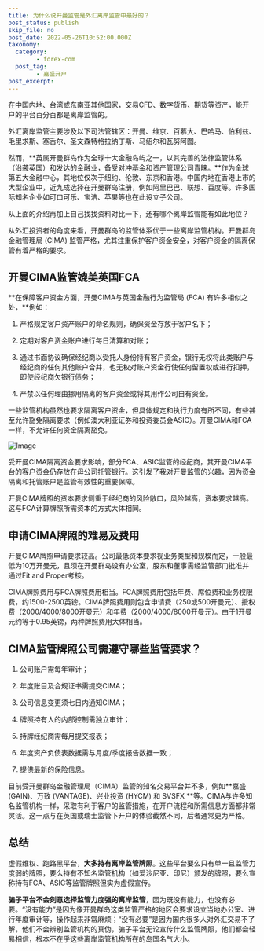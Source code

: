 ```yaml
---
title: 为什么说开曼监管是外汇离岸监管中最好的？
post_status: publish
skip_file: no
post_date: 2022-05-26T10:52:00.000Z
taxonomy:
  category:
        - forex-com
  post_tag:
        - 嘉盛开户
post_excerpt: 
---
```

在中国内地、台湾或东南亚其他国家，交易CFD、数字货币、期货等资产，能开户的平台百分百都是离岸监管的。

外汇离岸监管主要涉及以下司法管辖区：开曼、维京、百慕大、巴哈马、伯利兹、毛里求斯、塞舌尔、圣文森特格拉纳丁斯、马绍尔和瓦努阿图。

然而，**英属开曼群岛作为全球十大金融岛屿之一，以其完善的法律监管体系（沿袭英国）和发达的金融业，备受对冲基金和资产管理公司青睐。**作为全球第五大金融中心，其地位仅次于纽约、伦敦、东京和香港。中国内地在香港上市的大型企业中，近九成选择在开曼群岛注册，例如阿里巴巴、联想、百度等。许多国际知名企业如可口可乐、宝洁、苹果等也在此设立子公司。

从上面的介绍再加上自己找找资料对比一下，还有哪个离岸监管能有如此地位？

从外汇投资者的角度来看，开曼群岛的监管体系优于一些离岸监管机构。开曼群岛金融管理局 (CIMA) 监管严格，尤其注重保护客户资金安全，对客户资金的隔离保管有着严格的要求。

## 开曼CIMA监管媲美英国FCA

**在保障客户资金方面，开曼CIMA与英国金融行为监管局 (FCA) 有许多相似之处，**例如：

1. 严格规定客户资产账户的命名规则，确保资金存放于客户名下；

1. 定期对客户资金账户进行每日清算和对账；

1. 通过书面协议确保经纪商以受托人身份持有客户资金，银行无权将此类账户与经纪商的任何其他账户合并，也无权对账户资金行使任何留置权或进行扣押，即使经纪商欠银行债务；

1. 严禁以任何理由挪用隔离的客户资金或将其用作公司自有资金。

一些监管机构虽然也要求隔离客户资金，但具体规定和执行力度有所不同，有些甚至允许豁免隔离要求（例如澳大利亚证券和投资委员会ASIC）。开曼CIMA和FCA一样，不允许任何资金隔离豁免。

![Image](https://prod-files-secure.s3.us-west-2.amazonaws.com/39ed1227-6d7d-4570-be36-9ccd4a2c4241/bd849744-3fcb-4a37-8312-357962c8f065/image.png?X-Amz-Algorithm=AWS4-HMAC-SHA256&X-Amz-Content-Sha256=UNSIGNED-PAYLOAD&X-Amz-Credential=ASIAZI2LB466XACVGNNJ%2F20250725%2Fus-west-2%2Fs3%2Faws4_request&X-Amz-Date=20250725T221345Z&X-Amz-Expires=3600&X-Amz-Security-Token=IQoJb3JpZ2luX2VjECQaCXVzLXdlc3QtMiJIMEYCIQCvTRdxnev0N7xVpu6p9cezcCEHQxuuJk41TO3evmcUmAIhAP1xbnjX5sfnptDghP0%2FTO8ALQy5zU1MU4OslzFan0RbKv8DCE0QABoMNjM3NDIzMTgzODA1IgyVlxjsDqPKqtUZjYsq3AMn3jCEGKzilNdHfkW%2Bw7k1a7WbAjhLBXCvKPwmxQ2qG0WZJFwpCe4%2Fd8cxs%2FU5niGv%2FAgX2E68u%2FFb%2BM8Ge%2BLWHL6Ucs5h93bfclKwGkefWLy06wg8ePxeRl25kAPjhGWWEA8XIH3vvQc3yK3SYZPoqqY6wFJL4DZPjjdEhydwVWt9fFO0OLTH9HjRzB%2Fr0rbGE24pYUeQ0itnFQ3PfKZtMFi6qlLTOGLODfTdxPc%2BKx67ZWcGY%2BQJgHN74sRDUBpH%2BWUk6XloYZj9GnE2DBVOf3U2UTB5%2F8rHh8A7iqDjdtCQvNjnpdKrXXdQRRKD70usTNASbmwHLM3PIkxvxRp5q0aIeWAJ9K4a3m7mkV%2Bm98aBjEX1bdZ1A4GOQWR4DsMJpOe%2FaHKazlBJYXYxRX7uyy%2Bb6PLrd9PcVBBUP17UfiTIJB0pY7TbE8hHCGPRC9DjaWAXWeJ7GDfNDqjpw4JWL6ITv2WN5b8YSZZX2j%2B0294OxFFsi90Q%2FUEtYCwbkeuiL8NK5syzqAWTx7eMAZUVIvlue6WmgPfnpRV5ULJopQY9UaoHH2gZEutJglHnS69Du8fz1HkFRFbipDuIsKu8oYzcUHqZX4aG0LJsRWBNtok%2FAQbO0VbSFmDOxDDSto%2FEBjqkAQVHVdD9clU3Z9o7BCeDyCAJFNzGI1iz%2FtRGtR%2FKgARRaWTSeMLRSPHlPKb87WvT3iMihdq4%2Bh0y3u%2FUaAxK3Sgut4ymddHnQ0KFrYw%2Fe1pBPXnGCftfqAT%2FCzjGyJbL%2BLSUGerEpj5fk5%2BapaM58wncod5IlVYp0SQ7waop4OzXyisRYcm52QH4FeeQ76Lyb06ZliFaxJwpoGkv17LTb1QAxTAf&X-Amz-Signature=33877fd6cf98cd6fab63eeacf989db703f0ee6cde6a22d445b50c53e1ecfb236&X-Amz-SignedHeaders=host&x-amz-checksum-mode=ENABLED&x-id=GetObject)

受开曼CIMA隔离资金要求影响，部分FCA、ASIC监管的经纪商，其开曼CIMA平台的客户资金仍存放在母公司托管银行。这引发了我对开曼监管的兴趣，因为资金隔离和托管账户是监管有效性的重要保障。

开曼CIMA牌照的资本要求侧重于经纪商的风险敞口，风险越高，资本要求越高。这与FCA计算牌照所需资本的方式大体相同。

## **申请CIMA牌照的难易及费用**

开曼CIMA牌照申请要求较高。公司最低资本要求视业务类型和规模而定，一般最低为10万开曼元，且须在开曼群岛设有办公室，股东和董事需经监管部门批准并通过Fit and Proper考核。

CIMA牌照费用与FCA牌照费用相当。FCA牌照费用包括年费、席位费和业务权限费，约1500-2500英镑。CIMA牌照费用则包含申请费（250或500开曼元）、授权费（2000/4000/8000开曼元）和年费（2000/4000/8000开曼元）。由于1开曼元约等于0.95英镑，两种牌照费用大体相当。

## CIMA监管牌照公司需遵守哪些监管要求？

1. 公司账户需每年审计；

1. 年度账目及合规证书需提交CIMA；

1. 公司信息变更须七日内通知CIMA；

1. 牌照持有人的内部控制需独立审计；

1. 持牌经纪商需每月提交报表；

1. 年度资产负债表数据需与月度/季度报告数据一致；

1. 提供最新的保险信息。

目前受开曼群岛金融管理局（CIMA）监管的知名交易平台并不多，例如**嘉盛 (GAIN)、万致 (VANTAGE)、兴业投资 (HYCM) 和 SVSFX **等。CIMA与许多知名监管机构一样，采取有利于客户的监管措施，在开户流程和所需信息方面都非常灵活。这一点与在英国或瑞士监管下开户的体验截然不同，后者通常更为严格。

## 总结

虚假维权、跑路黑平台，**大多持有离岸监管牌照**。这些平台要么只有单一且监管力度弱的牌照，要么持有不知名监管机构（如爱沙尼亚、印尼）颁发的牌照，要么宣称持有FCA、ASIC等监管牌照但实为虚假宣传。

**骗子平台不会刻意选择监管力度强的离岸监管**，因为既没有能力，也没有必要。“没有能力”是因为像开曼群岛这类监管严格的地区会要求设立当地办公室、进行年度审计等，操作起来非常麻烦；“没有必要”是因为国内很多人对外汇交易不了解，他们不会辨别监管机构的真伪，骗子平台无论宣传什么监管牌照，他们都会轻易相信，根本不在乎这些离岸监管机构所在的岛国名气大小。